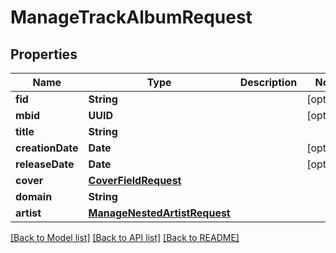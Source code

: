 # ManageTrackAlbumRequest

## Properties
Name | Type | Description | Notes
------------ | ------------- | ------------- | -------------
**fid** | **String** |  | [optional] 
**mbid** | **UUID** |  | [optional] 
**title** | **String** |  | 
**creationDate** | **Date** |  | [optional] 
**releaseDate** | **Date** |  | [optional] 
**cover** | [**CoverFieldRequest**](CoverFieldRequest.md) |  | 
**domain** | **String** |  | 
**artist** | [**ManageNestedArtistRequest**](ManageNestedArtistRequest.md) |  | 

[[Back to Model list]](../README.md#documentation-for-models) [[Back to API list]](../README.md#documentation-for-api-endpoints) [[Back to README]](../README.md)


